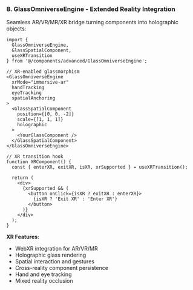 ### 8. GlassOmniverseEngine - Extended Reality Integration

Seamless AR/VR/MR/XR bridge turning components into holographic objects:

```tsx
import { 
  GlassOmniverseEngine, 
  GlassSpatialComponent,
  useXRTransition 
} from '@/components/advanced/GlassOmniverseEngine';

// XR-enabled glassmorphism
<GlassOmniverseEngine
  xrMode="immersive-ar"
  handTracking
  eyeTracking
  spatialAnchoring
>
  <GlassSpatialComponent
    position={[0, 0, -2]}
    scale={[1, 1, 1]}
    holographic
  >
    <YourGlassComponent />
  </GlassSpatialComponent>
</GlassOmniverseEngine>

// XR transition hook
function XRComponent() {
  const { enterXR, exitXR, isXR, xrSupported } = useXRTransition();
  
  return (
    <div>
      {xrSupported && (
        <button onClick={isXR ? exitXR : enterXR}>
          {isXR ? 'Exit XR' : 'Enter XR'}
        </button>
      )}
    </div>
  );
}
```

**XR Features**:
- WebXR integration for AR/VR/MR
- Holographic glass rendering
- Spatial interaction and gestures
- Cross-reality component persistence
- Hand and eye tracking
- Mixed reality occlusion
